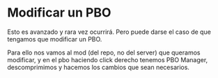 # Modificar un PBO

Esto es avanzado y rara vez ocurrirá. Pero puede darse el caso de que tengamos que modificar un PBO.

Para ello nos vamos al mod (del repo, no del server) que queramos modificar, y en el pbo haciendo click derecho tenemos PBO Manager, descomprimimos y hacemos los cambios que sean necesarios.